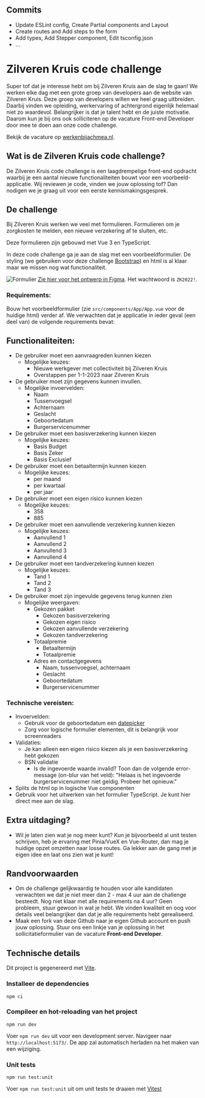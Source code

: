 ## Commits

- Update ESLint config, Create Partial components and Layout
- Create routes and Add steps to the form
- Add types, Add Stepper component, Edit tsconfig.json
- ...

# Zilveren Kruis code challenge

Super tof dat je interesse hebt om bij Zilveren Kruis aan de slag te gaan! We werken elke dag met een grote groep van developers aan de website van Zilveren Kruis. Deze groep van developers willen we heel graag uitbreiden. Daarbij vinden we opleiding, werkervaring of achtergrond eigenlijk helemaal niet zo waardevol. Belangrijker is dat je talent hebt en de juiste motivatie. Daarom kun je bij ons ook solliciteren op de vacature Front-end Developer door mee te doen aan onze code challenge.

Bekijk de vacature op [werkenbijachmea.nl](https://www.werkenbijachmea.nl/vacatures/front-end-developer-zilveren-kruis-leiden-a0wqs0000015xsbiam).

## Wat is de Zilveren Kruis code challenge?

De Zilveren Kruis code challenge is een laagdrempelige front-end opdracht waarbij je een aantal nieuwe functionaliteiten bouwt voor een voorbeeld-applicatie. Wij reviewen je code, vinden we jouw oplossing tof? Dan nodigen we je graag uit voor een eerste kennismakingsgesprek.

## De challenge

Bij Zilveren Kruis werken we veel met formulieren. Formulieren om je zorgkosten te melden, een nieuwe verzekering af te sluiten, etc.

Deze formulieren zijn gebouwd met Vue 3 en TypeScript.

In deze code challenge ga je aan de slag met een voorbeeldformulier. De styling (we gebruiken voor deze challenge [Bootstrap](https://getbootstrap.com/docs/4.6/getting-started/introduction/)) en html is al klaar maar we missen nog wat functionaliteit.

![Formulier](screenshot.png 'formulier')
[Zie hier voor het ontwerp in Figma](<https://www.figma.com/proto/i6xTWlKP0aqyEc38HxGDVr/frontend-assesment-(design)?page-id=0%3A1&node-id=0%3A1&viewport=101%2C315%2C0.13&scaling=scale-down-width&starting-point-node-id=2%3A4&show-proto-sidebar=1>).
Het wachtwoord is `ZK2022!`.

### Requirements:

Bouw het voorbeeldformulier (zie `src/components/App/App.vue` voor de huidige html) verder af. We verwachten dat je applicatie in ieder geval (een deel van) de volgende requirements bevat:

## Functionaliteiten:

-   De gebruiker moet een aanvraagreden kunnen kiezen
    -   Mogelijke keuzes:
        -   Nieuwe werkgever met collectiviteit bij Zilveren Kruis
        -   Overstappen per 1-1-2023 naar Zilveren Kruis
-   De gebruiker moet zijn gegevens kunnen invullen.
    -   Mogelijke invoervelden:
        -   Naam
        -   Tussenvoegsel
        -   Achternaam
        -   Geslacht
        -   Geboortedatum
        -   Burgerservicenummer
-   De gebruiker moet een basisverzekering kunnen kiezen
    -   Mogelijke keuzes:
        -   Basis Budget
        -   Basis Zeker
        -   Basis Exclusief
-   De gebruiker moet een betaaltermijn kunnen kiezen
    -   Mogelijke keuzes:
        -   per maand
        -   per kwartaal
        -   per jaar
-   De gebruiker moet een eigen risico kunnen kiezen
    -   Mogelijke keuzes:
        -   358
        -   885
-   De gebruiker moet een aanvullende verzekering kunnen kiezen
    -   Mogelijke keuzes:
        -   Aanvullend 1
        -   Aanvullend 2
        -   Aanvullend 3
        -   Aanvullend 4
-   De gebruiker moet een tandverzekering kunnen kiezen
    -   Mogelijke keuzes:
        -   Tand 1
        -   Tand 2
        -   Tand 3
-   De gebruiker moet zijn ingevulde gegevens terug kunnen zien
    -   Mogelijke weergaven:
        -   Gekozen pakket
            -   Gekozen basisverzekering
            -   Gekozen eigen risico
            -   Gekozen aanvullende verzekering
            -   Gekozen tandverzekering
        -   Totaalpremie
            -   Betaaltermijn
            -   Totaalpremie
        -   Adres en contactgegevens
            -   Naam, tussenvoegsel, achternaam
            -   Geslacht
            -   Geboortedatum
            -   Burgerservicenummer

### Technische vereisten:

-   Invoervelden:
    -   Gebruik voor de geboortedatum een [datepicker](https://developer.mozilla.org/en-US/docs/Web/HTML/Element/input/date)
    -   Zorg voor logische formulier elementen, dit is belangrijk voor screenreaders
-   Validaties:
    -   Je kan alleen een eigen risico kiezen als je een basisverzekering hebt gekozen
    -   BSN validatie
        -   Is de ingevoerde waarde invalid? Toon dan de volgende error-message (on-blur van het veld): "Helaas is het ingevoerde burgerservicenummer niet geldig. Probeer het opnieuw."
-   Splits de html op in logische Vue componenten
-   Gebruik voor het uitwerken van het formulier TypeScript. Je kunt hier direct mee aan de slag.

## Extra uitdaging?

-   Wil je laten zien wat je nog meer kunt? Kun je bijvoorbeeld al unit testen schrijven, heb je ervaring met Pinia/VueX en Vue-Router, dan mag je huidige opzet omzetten naar losse routes. Ga lekker aan de gang met je eigen idee en laat ons zien wat je kunt!

## Randvoorwaarden

-   Om de challenge gelijkwaardig te houden voor alle kandidaten verwachten we dat je niet meer dan 2 - max 4 uur aan de challenge besteedt. Nog niet klaar met alle requirements na 4 uur? Geen probleem, stuur gewoon in wat je hebt. We vinden kwaliteit en oog voor details veel belangrijker dan dat je alle requirements hebt gerealiseerd.
-   Maak een fork van deze Github naar je eigen Github account en push jouw oplossing. Stuur ons een linkje van je oplossing in het sollicitatieformulier van de vacature **Front-end Developer**.

## Technische details

Dit project is gegenereerd met [Vite](https://vitejs.dev/).

### Installeer de dependencies

```
npm ci
```

### Compileer en hot-reloading van het project

```
npm run dev
```

Voer `npm run dev` uit voor een development server. Navigeer naar `http://localhost:5173/`. De app zal automatisch herladen na het maken van een wijziging.

### Unit tests

```
npm run test:unit
```

Voer `npm run test:unit` uit om unit tests te draaien met [Vitest](https://vitest.dev/)
